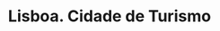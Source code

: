 ---
ref: sol-030-0249
title: "Lisboa. Cidade de Turismo"
author_name: ["unknown author"]
publisher: ["unknown publisher"]
year: "unknown date"
origin: ["Portugal"]
formats: [book, book-cover]
disciplines: [graphic-design]
tags:
layout: artifact
status: ["production"]
published: false
int_published: false
image_count:
date_added: 2023-06-16
batch:
---